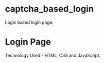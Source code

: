 # captcha_based_login
Login based login page.
 
# Login Page
 
Technology Used - HTML, CSS and JavaScript.